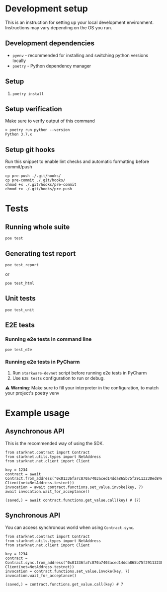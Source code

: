# Development setup
This is an instruction for setting up your local development environment. Instructions may vary depending on the OS you run.

## Development dependencies
- `pyenv` - recommended for installing and switching python versions locally
- `poetry` - Python dependency manager

## Setup
1. `poetry install`

## Setup verification
Make sure to verify output of this command

```
> poetry run python --version
Python 3.7.x
```

## Setup git hooks

Run this snippet to enable lint checks and automatic formatting before commit/push
```
cp pre-push ./.git/hooks/
cp pre-commit ./.git/hooks/
chmod +x ./.git/hooks/pre-commit
chmod +x ./.git/hooks/pre-push
```

# Tests
## Running whole suite

```
poe test
```
## Generating test report
```
poe test_report
```
or 
```
poe test_html
```

## Unit tests
```
poe test_unit
```
## E2E tests
### Running e2e tests in command line
```
poe test_e2e
```
### Running e2e tests in PyCharm
1. Run `starkware-devnet` script before running e2e tests in PyCharm
2. Use `E2E tests` configuration to run or debug.

⚠️ **Warning**: Make sure to fill your interpreter in the configuration, to match your project's poetry venv

# Example usage
## Asynchronous API
This is the recommended way of using the SDK.
```
from starknet.contract import Contract
from starknet.utils.types import NetAddress
from starknet.net.client import Client

key = 1234
contract = await Contract.from_address("0x01336fa7c870a7403aced14dda865b75f29113230ed84e3a661f7af70fe83e7b", Client(net=NetAddress.testnet))
invocation = await contract.functions.set_value.invoke(key, 7)
await invocation.wait_for_acceptance()

(saved,) = await contract.functions.get_value.call(key) # (7)
```


## Synchronous API
You can access synchronous world when using `Contract.sync`.

```
from starknet.contract import Contract
from starknet.utils.types import NetAddress
from starknet.net.client import Client

key = 1234
contract = Contract.sync.from_address("0x01336fa7c870a7403aced14dda865b75f29113230ed84e3a661f7af70fe83e7b", Client(net=NetAddress.testnet))
invocation = contract.functions.set_value.invoke(key, 7)
invocation.wait_for_acceptance()

(saved,) = contract.functions.get_value.call(key) # 7
```